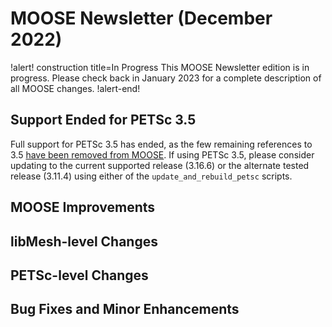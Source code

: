 # MOOSE Newsletter (December 2022)

!alert! construction title=In Progress
This MOOSE Newsletter edition is in progress. Please check back in January 2023
for a complete description of all MOOSE changes.
!alert-end!

## Support Ended for PETSc 3.5

Full support for PETSc 3.5 has ended, as the few remaining references to 3.5
[have been removed from MOOSE](https://github.com/idaholab/moose/pull/22829). If using PETSc 3.5,
please consider updating to the current supported release (3.16.6) or the alternate tested release
(3.11.4) using either of the `update_and_rebuild_petsc` scripts.

## MOOSE Improvements

## libMesh-level Changes

## PETSc-level Changes

## Bug Fixes and Minor Enhancements
